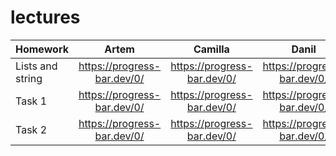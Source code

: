 # lectures

| Homework                    | Artem                       | Camilla                     | Danil                       |
| --------------------------- |:---------------------------:|:---------------------------:|:---------------------------:|
| Lists and string            | https://progress-bar.dev/0/ | https://progress-bar.dev/0/ | https://progress-bar.dev/0/ |
| Task 1                      | https://progress-bar.dev/0/ | https://progress-bar.dev/0/ | https://progress-bar.dev/0/ |
| Task 2                      | https://progress-bar.dev/0/ | https://progress-bar.dev/0/ | https://progress-bar.dev/0/ |
